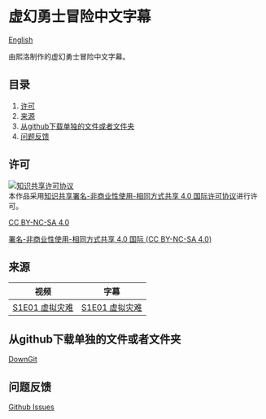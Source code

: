 # 虚幻勇士冒险中文字幕

[English](README.md)

由熙洛制作的虚幻勇士冒险中文字幕。

## 目录

1. [许可](#许可)
2. [来源](#来源)
3. [从github下载单独的文件或者文件夹](#从github下载单独的文件或者文件夹)
4. [问题反馈](#问题反馈)

## 许可

<escape><a rel="license" href="https://creativecommons.org/licenses/by-nc-sa/4.0/"><img alt="知识共享许可协议" style="border-width:0" src="https://i.creativecommons.org/l/by-nc-sa/4.0/88x31.png" /></a><br />本作品采用<a rel="license" href="https://creativecommons.org/licenses/by-nc-sa/4.0/">知识共享署名-非商业性使用-相同方式共享 4.0 国际许可协议</a></escape>进行许可。

[CC BY-NC-SA 4.0](LICENSE.md)

[署名-非商业性使用-相同方式共享 4.0 国际 (CC BY-NC-SA 4.0) ](https://creativecommons.org/licenses/by-nc-sa/4.0/deed.zh-Hans)

## 来源

视频 | 字幕
--- | ---
[S1E01 虚拟灾难](https://youtu.be/v=ZvuByaOZ7WA) | [S1E01 虚拟灾难](Season%201/Code%20Lyoko%20Adventures%20%231%20-%20Virtual%20Disaster.ass)

## 从github下载单独的文件或者文件夹

[DownGit](https://minhaskamal.github.io/DownGit/#/home)

## 问题反馈

[Github Issues](https://github.com/Bourshevik0/subtitle_works/issues)